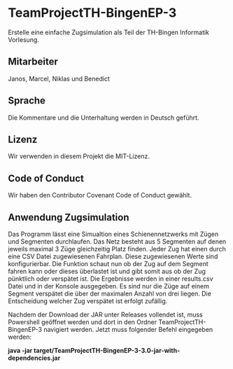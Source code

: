 ﻿# TeamProjectTH-BingenEP-3

Erstelle eine einfache Zugsimulation als Teil der TH-Bingen Informatik Vorlesung.

## Mitarbeiter
Janos, Marcel, Niklas und Benedict

## Sprache
Die Kommentare und die Unterhaltung werden in Deutsch geführt.

## Lizenz
Wir verwenden in diesem Projekt die MIT-Lizenz.

## Code of Conduct
Wir haben den Contributor Covenant Code of Conduct gewählt.

## Anwendung Zugsimulation
Das Programm lässt eine Simualtion eines Schienennetzwerks mit Zügen und Segmenten durchlaufen.
Das Netz besteht aus 5 Segmenten auf denen jeweils maximal 3 Züge gleichzeitig Platz finden. Jeder
Zug hat einen durch eine CSV Datei zugewiesenen Fahrplan. Diese zugewiesenen Werte sind konfigurierbar.
Die Funktion schaut nun ob der Zug auf dem Segment fahren kann oder dieses überlastet ist und gibt
somit aus ob der Zug pünktlich oder verspätet ist. Die Ergebnisse werden in einer results.csv Datei
und in der Konsole ausgegeben. Es sind nur die Züge auf einem Segment verspätet die über der
maximalen Anzahl von drei liegen. Die Entscheidung welcher Zug verspätet ist erfolgt zufällig.

Nachdem der Download der JAR unter Releases vollendet ist, muss Powershell geöffnet werden 
und dort in den Ordner TeamProjectTH-BingenEP-3 navigiert werden.
Jetzt muss folgender Befehl eingegeben werden:

**java -jar target/TeamProjectTH-BingenEP-3-3.0-jar-with-dependencies.jar**
